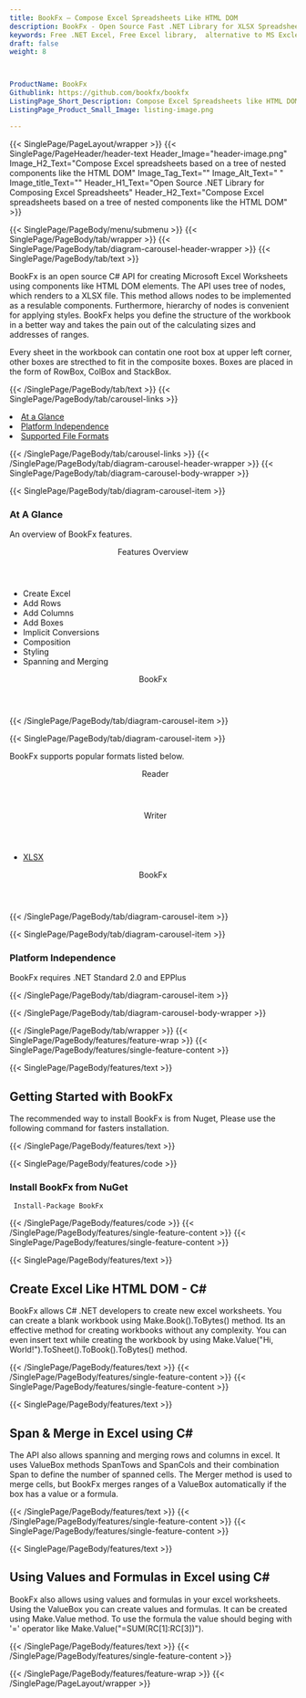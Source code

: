 ```yaml
---
title: BookFx – Compose Excel Spreadsheets Like HTML DOM
description: BookFx - Open Source Fast .NET Library for XLSX Spreadsheets. Generate, Edit, manage Rows or Cells and add Comments to Excel files in a fast way via C# API.
keywords: Free .NET Excel, Free Excel library,  alternative to MS Excle, .NET XLSX API, .NET XLSX library,  C# Excel API, .NET Excel Library, C# Spreadsheets API, create spreadsheet, add comments to cells,  Read XLSX files, manage Rows or Cells, add Comments to Excel, 
draft: false
weight: 8



ProductName: BookFx
Githublink: https://github.com/bookfx/bookfx
ListingPage_Short_Description: Compose Excel Spreadsheets like HTML DOM elements
ListingPage_Product_Small_Image: listing-image.png 

---
```


{{< SinglePage/PageLayout/wrapper >}}
{{< SinglePage/PageHeader/header-text
Header_Image="header-image.png"
Image_H2_Text="Compose Excel spreadsheets based on a tree of nested components like the HTML DOM"
Image_Tag_Text=""
Image_Alt_Text=" "
Image_title_Text=""
Header_H1_Text="Open Source .NET Library for Composing Excel Spreadsheets"
Header_H2_Text="Compose Excel spreadsheets based on a tree of nested components like the HTML DOM" >}}

{{< SinglePage/PageBody/menu/submenu >}}
{{< SinglePage/PageBody/tab/wrapper >}}
{{< SinglePage/PageBody/tab/diagram-carousel-header-wrapper >}}
{{< SinglePage/PageBody/tab/text >}}



<p>BookFx is an open source C# API for creating Microsoft Excel Worksheets using components like HTML DOM elements. The API uses tree of nodes, which renders to a XLSX file. This method allows nodes to be implemented as a resulable components. Furthermore, hierarchy of nodes is convenient for applying styles. BookFx helps you define the structure of the workbook in a better way and takes the pain out of the calculating sizes and addresses of ranges.</p>
<p>Every sheet in the workbook can contatin one root box at upper left corner, other boxes are strecthed to fit in the composite boxes. Boxes are placed in the form of RowBox, ColBox and StackBox.</p>

{{< /SinglePage/PageBody/tab/text >}}
{{< SinglePage/PageBody/tab/carousel-links >}}

<li data-target="#diagramcarousel" data-slide-to="0"><a href="#">At a Glance</a></li>
<li data-target="#diagramcarousel" data-slide-to="2"><a href="#">Platform Independence</a></li>
<li data-target="#diagramcarousel" data-slide-to="1"><a class="activetab" href="#">Supported File Formats</a></li>


{{< /SinglePage/PageBody/tab/carousel-links >}}
{{< /SinglePage/PageBody/tab/diagram-carousel-header-wrapper >}}
{{< SinglePage/PageBody/tab/diagram-carousel-body-wrapper >}}

{{< SinglePage/PageBody/tab/diagram-carousel-item >}}
<h3>At A Glance</h3>
<p>An overview of BookFx features.</p>
<div class="diagram1 d1-poi">
<div class="d1-row">
<div class="d1-col d1-left"><header>Features Overview</header>
<ul>
<li>Create Excel</li>
<li>Add Rows</li>
<li>Add Columns</li>
<li>Add Boxes</li>
<li>Implicit Conversions</li>
<li>Composition</li>
<li>Styling</li>
<li>Spanning and Merging</li>
</ul>
</div>
<!--/left--></div>
<div class="d1-logo" style="border: none;"><header>BookFx</header><footer><small></small></footer></div>
<!--/logo--></div>
<!--/diagram1-->
{{< /SinglePage/PageBody/tab/diagram-carousel-item >}}

{{< SinglePage/PageBody/tab/diagram-carousel-item >}}
<p>BookFx supports popular formats listed below.</p>
<div class="diagram1 d2  d1-poi">
<div class="d1-row">
<div class="d1-col d1-left"><header><i class="fa fa-arrows-v "> </i> Reader</header></div>
<!--/left-->
<div class="d1-col d1-right"><header><i class="fa  fa-long-arrow-down"> </i> Writer</header>
<ul>
<li><a href="https://wiki.fileformat.com/spreadsheet/xlsx/">XLSX</a></li>
</ul>
</div>
<!--/right--></div>
<!--/row-->
<div class="d1-logo" style="border: none;"><!--<img src='listing-image.png' alt="Compression APIs for .NET" />--><header>BookFx</header><footer><small></small></footer></div>
<!--/logo--></div>
<!--/diagram2-->
{{< /SinglePage/PageBody/tab/diagram-carousel-item >}}

{{< SinglePage/PageBody/tab/diagram-carousel-item >}}
<h3>Platform Independence</h3>
<p>BookFx requires .NET Standard 2.0 and EPPlus</p>
{{< /SinglePage/PageBody/tab/diagram-carousel-item >}}

{{< /SinglePage/PageBody/tab/diagram-carousel-body-wrapper >}}

{{< /SinglePage/PageBody/tab/wrapper >}}
{{< SinglePage/PageBody/features/feature-wrap >}}
{{< SinglePage/PageBody/features/single-feature-content >}}

{{< SinglePage/PageBody/features/text >}}
<h2 class="h2title">Getting Started with BookFx</h2>
<p>The recommended way to install BookFx is from Nuget, Please use the following command for fasters installation.</p>
{{< /SinglePage/PageBody/features/text >}}

{{< SinglePage/PageBody/features/code >}}
<h3>Install BookFx from NuGet</h3>
<pre><code class="html"> Install-Package BookFx</code></pre>


{{< /SinglePage/PageBody/features/code >}}
{{< /SinglePage/PageBody/features/single-feature-content >}}
{{< SinglePage/PageBody/features/single-feature-content >}}

{{< SinglePage/PageBody/features/text >}}
<h2 class="h2title">Create Excel Like HTML DOM - C#</h2>
<p>BookFx allows C# .NET developers to create new excel worksheets. You can create a blank workbook using Make.Book().ToBytes() method. Its an effective method for creating workbooks without any complexity. You can even insert text while creating the workbook by using Make.Value("Hi, World!").ToSheet().ToBook().ToBytes() method.</p>

{{< /SinglePage/PageBody/features/text >}}
{{< /SinglePage/PageBody/features/single-feature-content >}}
{{< SinglePage/PageBody/features/single-feature-content >}}

{{< SinglePage/PageBody/features/text >}}
<h2 class="h2title">Span & Merge in Excel using C#</h2>
<p>The API also allows spanning and merging rows and columns in excel. It uses ValueBox methods SpanTows and SpanCols and their combination Span to define the number of spanned cells. The Merger method is used to merge cells, but BookFx merges ranges of a ValueBox automatically if the box has a value or a formula.</p>

{{< /SinglePage/PageBody/features/text >}}
{{< /SinglePage/PageBody/features/single-feature-content >}}
{{< SinglePage/PageBody/features/single-feature-content >}}

{{< SinglePage/PageBody/features/text >}}
<h2 class="h2title">Using Values and Formulas in Excel using C#</h2>
<p>BookFx also allows using values and formulas in your excel worksheets. Using the ValueBox you can create values and formulas. It can be created using Make.Value method. To use the formula the value should beging with '=' operator like Make.Value("=SUM(RC[1]:RC[3])").</p>

{{< /SinglePage/PageBody/features/text >}}
{{< /SinglePage/PageBody/features/single-feature-content >}}

{{< /SinglePage/PageBody/features/feature-wrap >}}
{{< /SinglePage/PageLayout/wrapper >}}